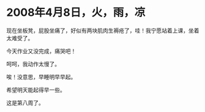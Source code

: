 # 2008年4月8日，火，雨，凉

现在坐板凳，屁股坐痛了，好似有两块肌肉生褥疮了，哇！我宁愿站着上课，坐着太难受了。

今天作业又没完成，痛哭吧！

呵呵，我动作太慢了。

唉！没意思，早睡明早早起。

希望明天能起得早一些。

这是第八周了。
